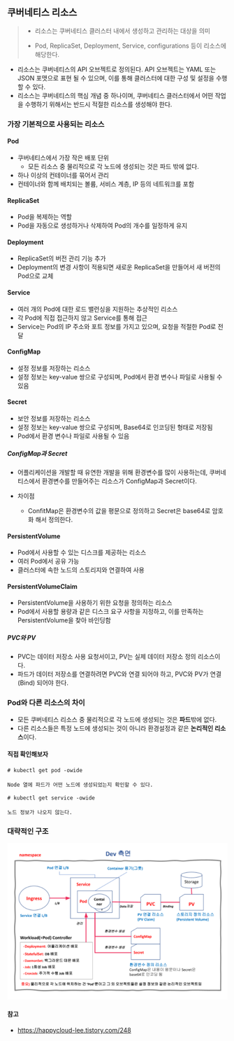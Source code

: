 ## 쿠버네티스 리소스

> - 리소스는 쿠버네티스 클러스터 내에서 생성하고 관리하는 대상을 의미
>
> - Pod, ReplicaSet, Deployment, Service, configurations 등이 리소스에 해당한다.

- 리소스는 쿠버네티스의 API 오브젝트로 정의된다. API 오브젝트는 YAML 또는 JSON 포맷으로 표현 될 수 있으며, 이를 통해 클러스터에 대한 구성 및 설정을 수행 할 수 있다.
- 리소스는 쿠버네티스의 핵심 개념 중 하나이며, 쿠버네티스 클러스터에서 어떤 작업을 수행하기 위해서는 반드시 적절한 리소스를 생성해야 한다.

### 가장 기본적으로 사용되는 리소스

#### Pod

- 쿠버네티스에서 가장 작은 배포 단위
  - 모든 리소스 중 물리적으로 각 노드에 생성되는 것은 파드 밖에 없다.
- 하나 이상의 컨테이너를 묶어서 관리
- 컨테이너와 함께 배치되는 볼륨, 서비스 계층, IP 등의 네트워크를 포함

#### ReplicaSet

- Pod을 복제하는 역할
- Pod을 자동으로 생성하거나 삭제하여 Pod의 개수를 일정하게 유지

#### Deployment

- ReplicaSet의 버전 관리 기능 추가
- Deployment의 변경 사항이 적용되면 새로운 ReplicaSet을 만들어서 새 버전의 Pod으로 교체

#### Service

- 여러 개의 Pod에 대한 로드 밸런싱을 지원하는 추상적인 리소스
- 각 Pod에 직접 접근하지 않고 Service를 통해 접근
- Service는 Pod의 IP 주소와 포트 정보를 가지고 있으며, 요청을 적절한 Pod로 전달

#### ConfigMap

- 설정 정보를 저장하는 리소스
- 설정 정보는 key-value 쌍으로 구성되며, Pod에서 환경 변수나 파일로 사용될 수 있음

#### Secret

- 보안 정보를 저장하는 리소스
- 설정 정보는 key-value 쌍으로 구성되며, Base64로 인코딩된 형태로 저장됨
- Pod에서 환경 변수나 파일로 사용될 수 있음

##### ConfigMap과 Secret

- 어플리케이션을 개발할 때 유연한 개발을 위해 환경변수를 많이 사용하는데, 쿠버네티스에서 환경변수를 만들어주는 리소스가 ConfigMap과 Secret이다.

- 차이점
  - ConfitMap은 환경변수의 값을 평문으로 정의하고 Secret은 base64로 암호화 해서 정의한다.

#### PersistentVolume

- Pod에서 사용할 수 있는 디스크를 제공하는 리소스
- 여러 Pod에서 공유 가능
- 클러스터에 속한 노드의 스토리지와 연결하여 사용

#### PersistentVolumeClaim

- PersistentVolume을 사용하기 위한 요청을 정의하는 리소스
- Pod에서 사용할 용량과 같은 디스크 요구 사항을 지정하고, 이를 만족하는 PersistentVolume을 찾아 바인딩함

##### PVC와 PV

- PVC는 데이터 저장소 사용 요청서이고, PV는 실제 데이터 저장소 정의 리소스이다.
- 파드가 데이터 저장소를 연결하려면 PVC와 연결 되어야 하고, PVC와 PV가 연결(Bind) 되어야 한다.



### Pod와 다른 리소스의 차이

- 모든 쿠버네티스 리소스 중 물리적으로 각 노드에 생성되는 것은 **파드**밖에 없다.
- 다른 리소스들은 특정 노드에 생성되는 것이 아니라 환경설정과 같은 **논리적인 리소스**이다.

#### 직접 확인해보자

```
# kubectl get pod -owide

Node 열에 파드가 어떤 노드에 생성되었는지 확인할 수 있다.
```

```
# kubectl get service -owide

노드 정보가 나오지 않는다.
```



### 대략적인 구조

![resourceInK8s](images/resourceInK8s.PNG)



#### 참고

- https://happycloud-lee.tistory.com/248

